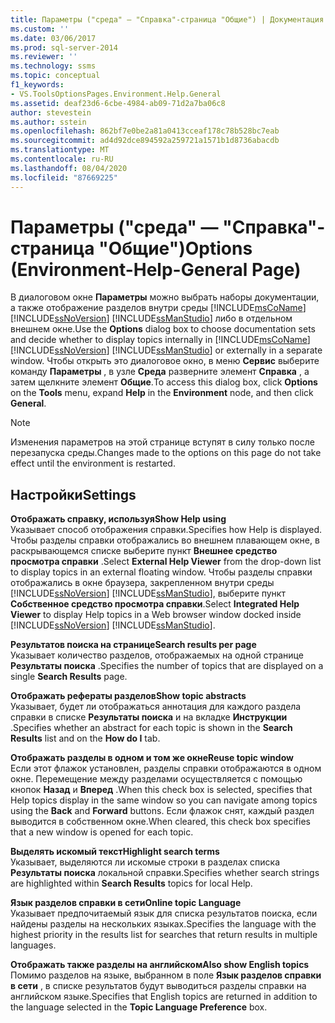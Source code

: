 ```yaml
---
title: Параметры ("среда" — "Справка"-страница "Общие") | Документация Майкрософт
ms.custom: ''
ms.date: 03/06/2017
ms.prod: sql-server-2014
ms.reviewer: ''
ms.technology: ssms
ms.topic: conceptual
f1_keywords:
- VS.ToolsOptionsPages.Environment.Help.General
ms.assetid: deaf23d6-6cbe-4984-ab09-71d2a7ba06c8
author: stevestein
ms.author: sstein
ms.openlocfilehash: 862bf7e0be2a81a0413cceaf178c78b528bc7eab
ms.sourcegitcommit: ad4d92dce894592a259721a1571b1d8736abacdb
ms.translationtype: MT
ms.contentlocale: ru-RU
ms.lasthandoff: 08/04/2020
ms.locfileid: "87669225"
---
```

# <a name="options-environment-help-general-page"></a><span data-ttu-id="858f3-102">Параметры ("среда" — "Справка"-страница "Общие")</span><span class="sxs-lookup"><span data-stu-id="858f3-102">Options (Environment-Help-General Page)</span></span>
  <span data-ttu-id="858f3-103">В диалоговом окне **Параметры** можно выбрать наборы документации, а также отображение разделов внутри среды [!INCLUDE[msCoName](../../includes/msconame-md.md)] [!INCLUDE[ssNoVersion](../../includes/ssnoversion-md.md)] [!INCLUDE[ssManStudio](../../includes/ssmanstudio-md.md)] либо в отдельном внешнем окне.</span><span class="sxs-lookup"><span data-stu-id="858f3-103">Use the **Options** dialog box to choose documentation sets and decide whether to display topics internally in [!INCLUDE[msCoName](../../includes/msconame-md.md)] [!INCLUDE[ssNoVersion](../../includes/ssnoversion-md.md)] [!INCLUDE[ssManStudio](../../includes/ssmanstudio-md.md)] or externally in a separate window.</span></span> <span data-ttu-id="858f3-104">Чтобы открыть это диалоговое окно, в меню **Сервис** выберите команду **Параметры** , в узле **Среда** разверните элемент **Справка** , а затем щелкните элемент **Общие**.</span><span class="sxs-lookup"><span data-stu-id="858f3-104">To access this dialog box, click **Options** on the **Tools** menu, expand **Help** in the **Environment** node, and then click **General**.</span></span>  
  
> [!NOTE]  
>  <span data-ttu-id="858f3-105">Изменения параметров на этой странице вступят в силу только после перезапуска среды.</span><span class="sxs-lookup"><span data-stu-id="858f3-105">Changes made to the options on this page do not take effect until the environment is restarted.</span></span>  
  
## <a name="settings"></a><span data-ttu-id="858f3-106">Настройки</span><span class="sxs-lookup"><span data-stu-id="858f3-106">Settings</span></span>  
 <span data-ttu-id="858f3-107">**Отображать справку, используя**</span><span class="sxs-lookup"><span data-stu-id="858f3-107">**Show Help using**</span></span>  
 <span data-ttu-id="858f3-108">Указывает способ отображения справки.</span><span class="sxs-lookup"><span data-stu-id="858f3-108">Specifies how Help is displayed.</span></span> <span data-ttu-id="858f3-109">Чтобы разделы справки отображались во внешнем плавающем окне, в раскрывающемся списке выберите пункт **Внешнее средство просмотра справки** .</span><span class="sxs-lookup"><span data-stu-id="858f3-109">Select **External Help Viewer** from the drop-down list to display topics in an external floating window.</span></span> <span data-ttu-id="858f3-110">Чтобы разделы справки отображались в окне браузера, закрепленном внутри среды [!INCLUDE[ssNoVersion](../../includes/ssnoversion-md.md)] [!INCLUDE[ssManStudio](../../includes/ssmanstudio-md.md)], выберите пункт **Собственное средство просмотра справки**.</span><span class="sxs-lookup"><span data-stu-id="858f3-110">Select **Integrated Help Viewer** to display Help topics in a Web browser window docked inside [!INCLUDE[ssNoVersion](../../includes/ssnoversion-md.md)] [!INCLUDE[ssManStudio](../../includes/ssmanstudio-md.md)].</span></span>  
  
 <span data-ttu-id="858f3-111">**Результатов поиска на странице**</span><span class="sxs-lookup"><span data-stu-id="858f3-111">**Search results per page**</span></span>  
 <span data-ttu-id="858f3-112">Указывает количество разделов, отображаемых на одной странице **Результаты поиска** .</span><span class="sxs-lookup"><span data-stu-id="858f3-112">Specifies the number of topics that are displayed on a single **Search Results** page.</span></span>  
  
 <span data-ttu-id="858f3-113">**Отображать рефераты разделов**</span><span class="sxs-lookup"><span data-stu-id="858f3-113">**Show topic abstracts**</span></span>  
 <span data-ttu-id="858f3-114">Указывает, будет ли отображаться аннотация для каждого раздела справки в списке **Результаты поиска** и на вкладке **Инструкции** .</span><span class="sxs-lookup"><span data-stu-id="858f3-114">Specifies whether an abstract for each topic is shown in the **Search Results** list and on the **How do I** tab.</span></span>  
  
 <span data-ttu-id="858f3-115">**Отображать разделы в одном и том же окне**</span><span class="sxs-lookup"><span data-stu-id="858f3-115">**Reuse topic window**</span></span>  
 <span data-ttu-id="858f3-116">Если этот флажок установлен, разделы справки отображаются в одном окне. Перемещение между разделами осуществляется с помощью кнопок **Назад** и **Вперед** .</span><span class="sxs-lookup"><span data-stu-id="858f3-116">When this check box is selected, specifies that Help topics display in the same window so you can navigate among topics using the **Back** and **Forward** buttons.</span></span> <span data-ttu-id="858f3-117">Если флажок снят, каждый раздел выводится в собственном окне.</span><span class="sxs-lookup"><span data-stu-id="858f3-117">When cleared, this check box specifies that a new window is opened for each topic.</span></span>  
  
 <span data-ttu-id="858f3-118">**Выделять искомый текст**</span><span class="sxs-lookup"><span data-stu-id="858f3-118">**Highlight search terms**</span></span>  
 <span data-ttu-id="858f3-119">Указывает, выделяются ли искомые строки в разделах списка **Результаты поиска** локальной справки.</span><span class="sxs-lookup"><span data-stu-id="858f3-119">Specifies whether search strings are highlighted within **Search Results** topics for local Help.</span></span>  
  
 <span data-ttu-id="858f3-120">**Язык разделов справки в сети**</span><span class="sxs-lookup"><span data-stu-id="858f3-120">**Online topic Language**</span></span>  
 <span data-ttu-id="858f3-121">Указывает предпочитаемый язык для списка результатов поиска, если найдены разделы на нескольких языках.</span><span class="sxs-lookup"><span data-stu-id="858f3-121">Specifies the language with the highest priority in the results list for searches that return results in multiple languages.</span></span>  
  
 <span data-ttu-id="858f3-122">**Отображать также разделы на английском**</span><span class="sxs-lookup"><span data-stu-id="858f3-122">**Also show English topics**</span></span>  
 <span data-ttu-id="858f3-123">Помимо разделов на языке, выбранном в поле **Язык разделов справки в сети** , в списке результатов будут выводиться разделы справки на английском языке.</span><span class="sxs-lookup"><span data-stu-id="858f3-123">Specifies that English topics are returned in addition to the language selected in the **Topic Language Preference** box.</span></span>  
  
  
